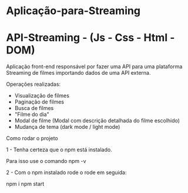 # Aplicação-para-Streaming

# API-Streaming - (Js - Css - Html - DOM)
Aplicação front-end responsável por fazer uma API para uma plataforma Streaming de filmes importando dados de uma API externa.

Operações realizadas:
-   Visualização de filmes
-   Paginação de filmes
-   Busca de filmes
-   "Filme do dia"
-   Modal de filme (Modal com descrição detalhada do filme escolhido)
-   Mudança de tema (dark mode / light mode)

Como rodar o projeto

1 - Tenha certeza que o npm está instalado. 

Para isso use o comando npm -v

2 - Com o npm instalado rode o rode em seguida:

npm i
npm start
